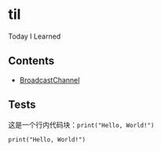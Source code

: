 # til

Today I Learned

## Contents

- [BroadcastChannel](./BroadcastChannel.md)

## Tests

这是一个行内代码块：`print("Hello, World!")`

```
print("Hello, World!")
```